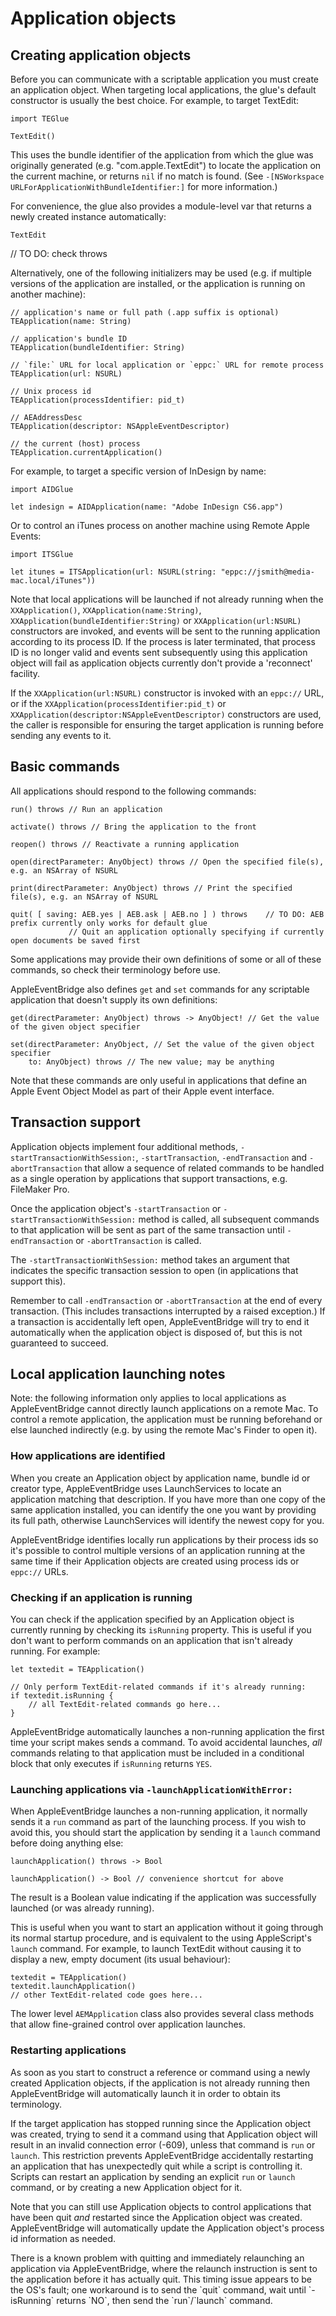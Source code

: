 # Application objects

## Creating application objects

Before you can communicate with a scriptable application you must create an application object. When targeting local applications, the glue's default constructor is usually the best choice. For example, to target TextEdit:

    import TEGlue
    
    TextEdit()

This uses the bundle identifier of the application from which the glue was originally generated (e.g. "com.apple.TextEdit") to locate the application on the current machine, or returns `nil` if no match is found. (See `-[NSWorkspace URLForApplicationWithBundleIdentifier:]` for more information.)

For convenience, the glue also provides a module-level var that returns a newly created instance automatically:

    TextEdit

// TO DO: check throws

Alternatively, one of the following initializers may be used (e.g. if multiple versions of the application are installed, or the application is running on another machine):

    // application's name or full path (.app suffix is optional)
    TEApplication(name: String)
    
    // application's bundle ID
    TEApplication(bundleIdentifier: String)

    // `file:` URL for local application or `eppc:` URL for remote process
    TEApplication(url: NSURL)

    // Unix process id
    TEApplication(processIdentifier: pid_t)

    // AEAddressDesc
    TEApplication(descriptor: NSAppleEventDescriptor)

    // the current (host) process
    TEApplication.currentApplication()

For example, to target a specific version of InDesign by name:
    
    import AIDGlue

    let indesign = AIDApplication(name: "Adobe InDesign CS6.app")

Or to control an iTunes process on another machine using Remote Apple Events:

    import ITSGlue
    
    let itunes = ITSApplication(url: NSURL(string: "eppc://jsmith@media-mac.local/iTunes"))

Note that local applications will be launched if not already running when the `XXApplication()`, `XXApplication(name:String)`, `XXApplication(bundleIdentifier:String)` or `XXApplication(url:NSURL)` constructors are invoked, and events will be sent to the running application according to its process ID. If the process is later terminated, that process ID is no longer valid and events sent subsequently using this application object will fail as application objects currently don't provide a 'reconnect' facility.

If the `XXApplication(url:NSURL)` constructor is invoked with an `eppc://` URL, or if the `XXApplication(processIdentifier:pid_t)` or `XXApplication(descriptor:NSAppleEventDescriptor)` constructors are used, the caller is responsible for ensuring the target application is running before sending any events to it.



## Basic commands

All applications should respond to the following commands:

    run() throws // Run an application

    activate() throws // Bring the application to the front

    reopen() throws // Reactivate a running application

    open(directParameter: AnyObject) throws // Open the specified file(s), e.g. an NSArray of NSURL

    print(directParameter: AnyObject) throws // Print the specified file(s), e.g. an NSArray of NSURL

    quit( [ saving: AEB.yes | AEB.ask | AEB.no ] ) throws    // TO DO: AEB prefix currently only works for default glue 
                 // Quit an application optionally specifying if currently open documents be saved first

Some applications may provide their own definitions of some or all of these commands, so check their terminology before use.

AppleEventBridge also defines `get` and `set` commands for any scriptable application that doesn't supply its own definitions:

    get(directParameter: AnyObject) throws -> AnyObject! // Get the value of the given object specifier

    set(directParameter: AnyObject, // Set the value of the given object specifier
        to: AnyObject) throws // The new value; may be anything

Note that these commands are only useful in applications that define an Apple Event Object Model as part of their Apple event interface.


## Transaction support

Application objects implement four additional methods, `-startTransactionWithSession:`, `-startTransaction`, `-endTransaction` and `-abortTransaction` that allow a sequence of related commands to be handled as a single operation by applications that support transactions, e.g. FileMaker Pro.

Once the application object's `-startTransaction` or `-startTransactionWithSession:` method is called, all subsequent commands to that application will be sent as part of the same transaction until `-endTransaction` or `-abortTransaction` is called.

The `-startTransactionWithSession:` method takes an argument that indicates the specific transaction session to open (in applications that support this).

Remember to call `-endTransaction` or `-abortTransaction` at the end of every transaction. (This includes transactions interrupted by a raised exception.) If a transaction is accidentally left open, AppleEventBridge will try to end it automatically when the application object is disposed of, but this is not guaranteed to succeed.


## Local application launching notes

Note: the following information only applies to local applications as AppleEventBridge cannot directly launch applications on a remote Mac. To control a remote application, the application must be running beforehand or else launched indirectly (e.g. by using the remote Mac's Finder to open it).


### How applications are identified

When you create an Application object by application name, bundle id or creator type, AppleEventBridge uses LaunchServices to locate an application matching that description. If you have more than one copy of the same application installed, you can identify the one you want by providing its full path, otherwise LaunchServices will identify the newest copy for you.

AppleEventBridge identifies locally run applications by their process ids so it's possible to control multiple versions of an application running at the same time if their Application objects are created using process ids or `eppc://` URLs.


### Checking if an application is running

You can check if the application specified by an Application object is currently running by checking its `isRunning` property. This is useful if you don't want to perform commands on an application that isn't already running. For example:
    
    let textedit = TEApplication()
    
    // Only perform TextEdit-related commands if it's already running:
    if textedit.isRunning {
        // all TextEdit-related commands go here...
    }

AppleEventBridge automatically launches a non-running application the first time your script makes sends a command. To avoid accidental launches, _all_ commands relating to that application must be included in a conditional block that only executes if `isRunning` returns `YES`.


### Launching applications via `-launchApplicationWithError:`

When AppleEventBridge launches a non-running application, it normally sends it a `run` command as part of the launching process. If you wish to avoid this, you should start the application by sending it a `launch` command before doing anything else:

    launchApplication() throws -> Bool

    launchApplication() -> Bool // convenience shortcut for above

The result is a Boolean value indicating if the application was successfully launched (or was already running).

This is useful when you want to start an application without it going through its normal startup procedure, and is equivalent to the using AppleScript's `launch` command. For example, to launch TextEdit without causing it to display a new, empty document (its usual behaviour):

    textedit = TEApplication()
    textedit.launchApplication()
    // other TextEdit-related code goes here...

The lower level `AEMApplication` class also provides several class methods that allow fine-grained control over application launches.


### Restarting applications

As soon as you start to construct a reference or command using a newly created Application objects, if the application is not already running then AppleEventBridge will automatically launch it in order to obtain its terminology.

If the target application has stopped running since the Application object was created, trying to send it a command using that Application object will result in an invalid connection error (-609), unless that command is `run` or `launch`. This restriction prevents AppleEventBridge accidentally restarting an application that has unexpectedly quit while a script is controlling it. Scripts can restart an application by sending an explicit `run` or `launch` command, or by creating a new Application object for it.

Note that you can still use Application objects to control applications that have been quit _and_ restarted since the Application object was created. AppleEventBridge will automatically update the Application object's process id information as needed.


<p class="hilitebox">There is a known problem with quitting and immediately relaunching an application via AppleEventBridge, where the relaunch instruction is sent to the application before it has actually quit. This timing issue appears to be the OS's fault; one workaround is to send the `quit` command, wait until `-isRunning` returns `NO`, then send the `run`/`launch` command.</p>


